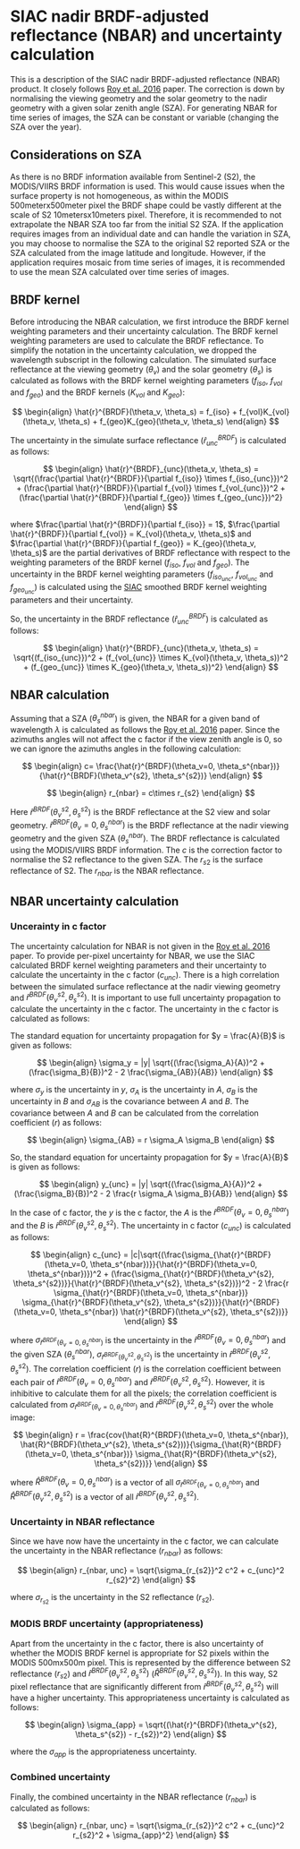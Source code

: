 # SIAC nadir BRDF-adjusted reflectance (NBAR) and uncertainty calculation

This is a description of the SIAC nadir BRDF-adjusted reflectance (NBAR) product. It closely follows [Roy et al. 2016](https://doi.org/10.1016/j.rse.2016.01.023) paper. The correction is down by normalising the viewing geometry and the solar geometry to the nadir geometry with a given solar zenith angle (SZA). For generating NBAR for time series of images, the SZA can be constant or variable (changing the SZA over the year). 

## Considerations on SZA

As there is no BRDF information available from Sentinel-2 (S2), the MODIS/VIIRS BRDF information is used. This would cause issues when the surface property is not homogeneous, as within the MODIS 500meterx500meter pixel the BRDF shape could be vastly different at the scale of S2 10metersx10meters pixel. Therefore, it is recommended to not extrapolate the NBAR SZA too far from the initial S2 SZA. If the application requires images from an individual date and can handle the variation in SZA, you may choose to normalise the SZA to the original S2 reported SZA or the SZA calculated from the image latitude and longitude. However, if the application requires mosaic from time series of images, it is recommended to use the mean SZA calculated over time series of images.



## BRDF kernel
Before introducing the NBAR calculation, we first introduce the BRDF kernel weighting parameters and their uncertainty calculation. The BRDF kernel weighting parameters are used to calculate the BRDF reflectance. To simplify the notation in the uncertainty calculation, we dropped the wavelength subscript in the following calculation. The simulated surface reflectance at the viewing geometry ($\theta_v$) and the solar geometry ($\theta_s$) is calculated as follows with the BRDF kernel weighting parameters ($f_{iso}$, $f_{vol}$ and $f_{geo}$) and the BRDF kernels ($K_{vol}$ and $K_{geo}$):

$$
\begin{align}
\hat{r}^{BRDF}(\theta_v, \theta_s) = f_{iso} + f_{vol}K_{vol}(\theta_v, \theta_s) + f_{geo}K_{geo}(\theta_v, \theta_s)
\end{align}
$$


The uncertainty in the simulate surface reflectance ($\hat{r}^{BRDF}_{unc}$) is calculated as follows:

$$
\begin{align}
\hat{r}^{BRDF}_{unc}(\theta_v, \theta_s) = \sqrt{(\frac{\partial \hat{r}^{BRDF}}{\partial f_{iso}} \times f_{iso_{unc}})^2 + (\frac{\partial \hat{r}^{BRDF}}{\partial f_{vol}} \times f_{vol_{unc}})^2 + (\frac{\partial \hat{r}^{BRDF}}{\partial f_{geo}} \times f_{geo_{unc}})^2}
\end{align}
$$

where $\frac{\partial \hat{r}^{BRDF}}{\partial f_{iso}} = 1$, $\frac{\partial \hat{r}^{BRDF}}{\partial f_{vol}} = K_{vol}(\theta_v, \theta_s)$ and $\frac{\partial \hat{r}^{BRDF}}{\partial f_{geo}} = K_{geo}(\theta_v, \theta_s)$ are the partial derivatives of BRDF reflectance with respect to the weighting parameters of the BRDF kernel ($f_{iso}$, $f_{vol}$ and $f_{geo}$). The uncertainty in the BRDF kernel weighting parameters ($f_{iso_{unc}}$, $f_{vol_{unc}}$ and $f_{geo_{unc}}$) is calculated using the [SIAC](https://gmd.copernicus.org/articles/15/7933/2022/) smoothed BRDF kernel weighting parameters and their uncertainty. 

So, the uncertainty in the BRDF reflectance ($\hat{r}^{BRDF}_{unc}$) is calculated as follows:

$$
\begin{align}
\hat{r}^{BRDF}_{unc}(\theta_v, \theta_s) = \sqrt{(f_{iso_{unc}})^2 + (f_{vol_{unc}} \times K_{vol}(\theta_v, \theta_s))^2 + (f_{geo_{unc}} \times K_{geo}(\theta_v, \theta_s))^2}
\end{align}
$$



## NBAR calculation

Assuming that a SZA ($\theta_s^{nbar}$) is given, the NBAR for a given band of wavelength $\lambda$ is calculated as follows the [Roy et al. 2016](https://doi.org/10.1016/j.rse.2016.01.023) paper. Since the azimuths angles will not affect the c factor if the view zenith angle is 0, so we can ignore the azimuths angles in the following calculation:

$$
\begin{align}
c= \frac{\hat{r}^{BRDF}(\theta_v=0, \theta_s^{nbar})}{\hat{r}^{BRDF}(\theta_v^{s2}, \theta_s^{s2})}
\end{align}
$$

$$
\begin{align}
r_{nbar} = c\times r_{s2}
\end{align}
$$

Here $\hat{r}^{BRDF}(\theta_v^{s2}, \theta_s^{s2})$ is the BRDF reflectance at the S2 view and solar geometry. $\hat{r}^{BRDF}(\theta_v=0, \theta_s^{nbar})$ is the BRDF reflectance at the nadir viewing geometry and the given SZA ($\theta_s^{nbar}$). The BRDF reflectance is calculated using the MODIS/VIIRS BRDF information. The $c$ is the correction factor to normalise the S2 reflectance to the given SZA. The $r_{s2}$ is the surface reflectance of S2. The $r_{nbar}$ is the NBAR reflectance.

## NBAR uncertainty calculation

### Uncerainty in c factor
The uncertainty calculation for NBAR is not given in the [Roy et al. 2016](https://doi.org/10.1016/j.rse.2016.01.023) paper. To provide per-pixel uncertainty for NBAR, we use the SIAC calculated BRDF kernel weighting parameters and their uncertainty to calculate the uncertainty in the c factor ($c_{unc}$). There is a high correlation between the simulated surface reflectance at the nadir viewing geometry and $\hat{r}^{BRDF}(\theta_v^{s2}, \theta_s^{s2})$. It is important to use full uncertainty propagation to calculate the uncertainty in the c factor. The uncertainty in the c factor is calculated as follows:

The standard equation for uncertainty propagation for $y = \frac{A}{B}$ is given as follows:

$$
\begin{align}
\sigma_y = |y| \sqrt{(\frac{\sigma_A}{A})^2 + (\frac{\sigma_B}{B})^2 - 2 \frac{\sigma_{AB}}{AB}}
\end{align}
$$

where $\sigma_y$ is the uncertainty in $y$, $\sigma_A$ is the uncertainty in $A$, $\sigma_B$ is the uncertainty in $B$ and $\sigma_{AB}$ is the covariance between $A$ and $B$. The covariance between $A$ and $B$ can be calculated from the correlation coefficient ($r$) as follows:

$$
\begin{align}
\sigma_{AB} = r \sigma_A \sigma_B
\end{align}
$$

So, the standard equation for uncertainty propagation for $y = \frac{A}{B}$ is given as follows:

$$
\begin{align}
y_{unc} = |y| \sqrt{(\frac{\sigma_A}{A})^2 + (\frac{\sigma_B}{B})^2 - 2 \frac{r \sigma_A \sigma_B}{AB}}
\end{align}
$$

In the case of c factor, the $y$ is the c factor, the $A$ is the $\hat{r}^{BRDF}(\theta_v=0, \theta_s^{nbar})$ and the $B$ is $\hat{r}^{BRDF}(\theta_v^{s2}, \theta_s^{s2})$. The uncertainty in c factor ($c_{unc}$) is calculated as follows:

$$
\begin{align}
c_{unc} = |c|\sqrt{(\frac{\sigma_{\hat{r}^{BRDF}(\theta_v=0, \theta_s^{nbar})}}{\hat{r}^{BRDF}(\theta_v=0, \theta_s^{nbar})})^2 + (\frac{\sigma_{\hat{r}^{BRDF}(\theta_v^{s2}, \theta_s^{s2})}}{\hat{r}^{BRDF}(\theta_v^{s2}, \theta_s^{s2})})^2 - 2 \frac{r \sigma_{\hat{r}^{BRDF}(\theta_v=0, \theta_s^{nbar})} \sigma_{\hat{r}^{BRDF}(\theta_v^{s2}, \theta_s^{s2})}}{\hat{r}^{BRDF}(\theta_v=0, \theta_s^{nbar}) \hat{r}^{BRDF}(\theta_v^{s2}, \theta_s^{s2})}}
\end{align}
$$

where $\sigma_{\hat{r}^{BRDF}(\theta_v=0, \theta_s^{nbar})}$ is the uncertainty in the $\hat{r}^{BRDF}(\theta_v=0, \theta_s^{nbar})$ and the given SZA ($\theta_s^{nbar}$), $\sigma_{\hat{r}^{BRDF}(\theta_v^{s2}, \theta_s^{s2})}$ is the uncertainty in $\hat{r}^{BRDF}(\theta_v^{s2}, \theta_s^{s2})$. The correlation coefficient ($r$) is the correlation coefficient between each pair of $\hat{r}^{BRDF}(\theta_v=0, \theta_s^{nbar})$ and $\hat{r}^{BRDF}(\theta_v^{s2}, \theta_s^{s2})$. However, it is inhibitive to calculate them for all the pixels; the correlation coefficient is calculated from $\sigma_{\hat{r}^{BRDF}(\theta_v=0, \theta_s^{nbar})}$ and $\hat{r}^{BRDF}(\theta_v^{s2}, \theta_s^{s2})$ over the whole image:

$$
\begin{align}
r = \frac{cov(\hat{R}^{BRDF}(\theta_v=0, \theta_s^{nbar}), \hat{R}^{BRDF}(\theta_v^{s2}, \theta_s^{s2}))}{\sigma_{\hat{R}^{BRDF}(\theta_v=0, \theta_s^{nbar})} \sigma_{\hat{R}^{BRDF}(\theta_v^{s2}, \theta_s^{s2})}}
\end{align}
$$

where $\hat{R}^{BRDF}(\theta_v=0, \theta_s^{nbar})$ is a vector of all $\sigma_{\hat{r}^{BRDF}(\theta_v=0, \theta_s^{nbar})}$ and  $\hat{R}^{BRDF}(\theta_v^{s2}, \theta_s^{s2})$ is a vector of all $\hat{r}^{BRDF}(\theta_v^{s2}, \theta_s^{s2})$.

### Uncertainty in NBAR reflectance

Since we have now have the uncertainty in the c factor, we can calculate the uncertainty in the NBAR reflectance ($r_{nbar}$) as follows:

$$
\begin{align}
r_{nbar, unc} = \sqrt{\sigma_{r_{s2}}^2 c^2 + c_{unc}^2 r_{s2}^2}
\end{align}
$$

where $\sigma_{r_{s2}}$ is the uncertainty in the S2 reflectance ($r_{s2}$).


### MODIS BRDF uncertainty (appropriateness)

Apart from the uncertainty in the c factor, there is also uncertainty of whether the MODIS BRDF kernel is appropriate for S2 pixels within the MODIS 500mx500m pixel. This is represented by the difference between S2 reflectance ($r_{s2}$) and $\hat{r}^{BRDF}(\theta_v^{s2}, \theta_s^{s2})$ ($\hat{R}^{BRDF}(\theta_v^{s2}, \theta_s^{s2})$). In this way, S2 pixel reflectance that are significantly different from  $\hat{r}^{BRDF}(\theta_v^{s2}, \theta_s^{s2})$  will have a higher uncertainty. This appropriateness uncertainty is calculated as follows:

$$
\begin{align}
\sigma_{app} = \sqrt{(\hat{r}^{BRDF}(\theta_v^{s2}, \theta_s^{s2}) - r_{s2})^2}
\end{align}
$$

where the $\sigma_{app}$ is the appropriateness uncertainty.

### Combined uncertainty

Finally, the combined uncertainty in the NBAR reflectance ($r_{nbar}$) is calculated as follows:

$$
\begin{align}
r_{nbar, unc} = \sqrt{\sigma_{r_{s2}}^2 c^2 + c_{unc}^2 r_{s2}^2 + \sigma_{app}^2}
\end{align}
$$


